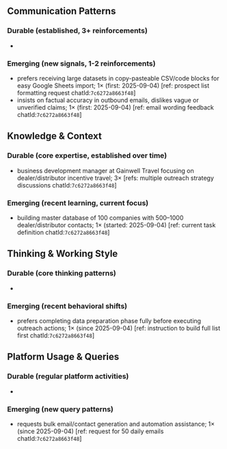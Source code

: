 ## Communication Patterns
### Durable (established, 3+ reinforcements)
- 

### Emerging (new signals, 1-2 reinforcements)
- prefers receiving large datasets in copy-pasteable CSV/code blocks for easy Google Sheets import; 1× (first: 2025-09-04) [ref: prospect list formatting request chatId:`7c6272a8663f48`]
- insists on factual accuracy in outbound emails, dislikes vague or unverified claims; 1× (first: 2025-09-04) [ref: email wording feedback chatId:`7c6272a8663f48`]

## Knowledge & Context
### Durable (core expertise, established over time)
- business development manager at Gainwell Travel focusing on dealer/distributor incentive travel; 3× [refs: multiple outreach strategy discussions chatId:`7c6272a8663f48`]

### Emerging (recent learning, current focus)
- building master database of 100 companies with 500–1000 dealer/distributor contacts; 1× (started: 2025-09-04) [ref: current task definition chatId:`7c6272a8663f48`]

## Thinking & Working Style
### Durable (core thinking patterns)
- 

### Emerging (recent behavioral shifts)
- prefers completing data preparation phase fully before executing outreach actions; 1× (since 2025-09-04) [ref: instruction to build full list first chatId:`7c6272a8663f48`]

## Platform Usage & Queries
### Durable (regular platform activities)
- 

### Emerging (new query patterns)
- requests bulk email/contact generation and automation assistance; 1× (since 2025-09-04) [ref: request for 50 daily emails chatId:`7c6272a8663f48`]